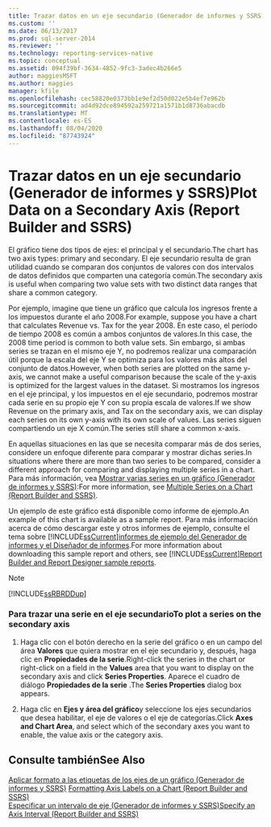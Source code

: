 ```yaml
---
title: Trazar datos en un eje secundario (Generador de informes y SSRS) | Microsoft Docs
ms.custom: ''
ms.date: 06/13/2017
ms.prod: sql-server-2014
ms.reviewer: ''
ms.technology: reporting-services-native
ms.topic: conceptual
ms.assetid: 094f39bf-3634-4852-9fc3-3adec4b266e5
author: maggiesMSFT
ms.author: maggies
manager: kfile
ms.openlocfilehash: cec58820e0373bb1e9ef2d50d022e5b4ef7e962b
ms.sourcegitcommit: ad4d92dce894592a259721a1571b1d8736abacdb
ms.translationtype: MT
ms.contentlocale: es-ES
ms.lasthandoff: 08/04/2020
ms.locfileid: "87743924"
---
```

# <a name="plot-data-on-a-secondary-axis-report-builder-and-ssrs"></a><span data-ttu-id="448e7-102">Trazar datos en un eje secundario (Generador de informes y SSRS)</span><span class="sxs-lookup"><span data-stu-id="448e7-102">Plot Data on a Secondary Axis (Report Builder and SSRS)</span></span>
  <span data-ttu-id="448e7-103">El gráfico tiene dos tipos de ejes: el principal y el secundario.</span><span class="sxs-lookup"><span data-stu-id="448e7-103">The chart has two axis types: primary and secondary.</span></span> <span data-ttu-id="448e7-104">El eje secundario resulta de gran utilidad cuando se comparan dos conjuntos de valores con dos intervalos de datos definidos que comparten una categoría común.</span><span class="sxs-lookup"><span data-stu-id="448e7-104">The secondary axis is useful when comparing two value sets with two distinct data ranges that share a common category.</span></span>  
  
 <span data-ttu-id="448e7-105">Por ejemplo, imagine que tiene un gráfico que calcula los ingresos frente a los impuestos durante el año 2008.</span><span class="sxs-lookup"><span data-stu-id="448e7-105">For example, suppose you have a chart that calculates Revenue vs. Tax for the year 2008.</span></span> <span data-ttu-id="448e7-106">En este caso, el período de tiempo 2008 es común a ambos conjuntos de valores.</span><span class="sxs-lookup"><span data-stu-id="448e7-106">In this case, the 2008 time period is common to both value sets.</span></span> <span data-ttu-id="448e7-107">Sin embargo, si ambas series se trazan en el mismo eje Y, no podremos realizar una comparación útil porque la escala del eje Y se optimiza para los valores más altos del conjunto de datos.</span><span class="sxs-lookup"><span data-stu-id="448e7-107">However, when both series are plotted on the same y-axis, we cannot make a useful comparison because the scale of the y-axis is optimized for the largest values in the dataset.</span></span> <span data-ttu-id="448e7-108">Si mostramos los ingresos en el eje principal, y los impuestos en el eje secundario, podremos mostrar cada serie en su propio eje Y con su propia escala de valores.</span><span class="sxs-lookup"><span data-stu-id="448e7-108">If we show Revenue on the primary axis, and Tax on the secondary axis, we can display each series on its own y-axis with its own scale of values.</span></span> <span data-ttu-id="448e7-109">Las series siguen compartiendo un eje X común.</span><span class="sxs-lookup"><span data-stu-id="448e7-109">The series still share a common x-axis.</span></span>  
  
 <span data-ttu-id="448e7-110">En aquellas situaciones en las que se necesita comparar más de dos series, considere un enfoque diferente para comparar y mostrar dichas series.</span><span class="sxs-lookup"><span data-stu-id="448e7-110">In situations where there are more than two series to be compared, consider a different approach for comparing and displaying multiple series in a chart.</span></span> <span data-ttu-id="448e7-111">Para más información, vea [Mostrar varias series en un gráfico &#40;Generador de informes y SSRS&#41;](multiple-series-on-a-chart-report-builder-and-ssrs.md):</span><span class="sxs-lookup"><span data-stu-id="448e7-111">For more information, see [Multiple Series on a Chart &#40;Report Builder and SSRS&#41;](multiple-series-on-a-chart-report-builder-and-ssrs.md).</span></span>  
  
 <span data-ttu-id="448e7-112">Un ejemplo de este gráfico está disponible como informe de ejemplo.</span><span class="sxs-lookup"><span data-stu-id="448e7-112">An example of this chart is available as a sample report.</span></span> <span data-ttu-id="448e7-113">Para más información acerca de cómo descargar este y otros informes de ejemplo, consulte el tema sobre [!INCLUDE[ssCurrent](../../includes/sscurrent-md.md)][informes de ejemplo del Generador de informes y el Diseñador de informes](https://go.microsoft.com/fwlink/?LinkId=198283).</span><span class="sxs-lookup"><span data-stu-id="448e7-113">For more information about downloading this sample report and others, see [!INCLUDE[ssCurrent](../../includes/sscurrent-md.md)][Report Builder and Report Designer sample reports](https://go.microsoft.com/fwlink/?LinkId=198283).</span></span>  
  
> [!NOTE]  
>  [!INCLUDE[ssRBRDDup](../../includes/ssrbrddup-md.md)]  
  
### <a name="to-plot-a-series-on-the-secondary-axis"></a><span data-ttu-id="448e7-114">Para trazar una serie en el eje secundario</span><span class="sxs-lookup"><span data-stu-id="448e7-114">To plot a series on the secondary axis</span></span>  
  
1.  <span data-ttu-id="448e7-115">Haga clic con el botón derecho en la serie del gráfico o en un campo del área **Valores** que quiera mostrar en el eje secundario y, después, haga clic en **Propiedades de la serie**.</span><span class="sxs-lookup"><span data-stu-id="448e7-115">Right-click the series in the chart or right-click on a field in the **Values** area that you want to display on the secondary axis and click **Series Properties**.</span></span> <span data-ttu-id="448e7-116">Aparece el cuadro de diálogo **Propiedades de la serie** .</span><span class="sxs-lookup"><span data-stu-id="448e7-116">The **Series Properties** dialog box appears.</span></span>  
  
2.  <span data-ttu-id="448e7-117">Haga clic en **Ejes y área del gráfico**y seleccione los ejes secundarios que desea habilitar, el eje de valores o el eje de categorías.</span><span class="sxs-lookup"><span data-stu-id="448e7-117">Click **Axes and Chart Area**, and select which of the secondary axes you want to enable, the value axis or the category axis.</span></span>  
  
## <a name="see-also"></a><span data-ttu-id="448e7-118">Consulte también</span><span class="sxs-lookup"><span data-stu-id="448e7-118">See Also</span></span>  
 <span data-ttu-id="448e7-119">[Aplicar formato a las etiquetas de los ejes de un gráfico &#40;Generador de informes y SSRS&#41;](formatting-axis-labels-on-a-chart-report-builder-and-ssrs.md) </span><span class="sxs-lookup"><span data-stu-id="448e7-119">[Formatting Axis Labels on a Chart &#40;Report Builder and SSRS&#41;](formatting-axis-labels-on-a-chart-report-builder-and-ssrs.md) </span></span>  
 [<span data-ttu-id="448e7-120">Especificar un intervalo de eje &#40;Generador de informes y SSRS&#41;</span><span class="sxs-lookup"><span data-stu-id="448e7-120">Specify an Axis Interval &#40;Report Builder and SSRS&#41;</span></span>](specify-an-axis-interval-report-builder-and-ssrs.md)  
  
  
